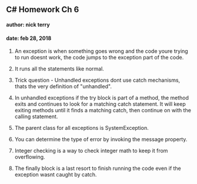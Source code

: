 ## C# Homework Ch 6
#### author: nick terry
#### date: feb 28, 2018  


1. An exception is when something goes wrong and the code youre trying to run doesnt work, the code jumps to the exception part of the code.  

2. It runs all the statements like normal.  

3. Trick question - Unhandled exceptions dont use catch mechanisms, thats the very definition of "unhandled".  

4. In unhandled exceptions if the try block is part of a method, the method exits and continues to look for a matching catch statement. It will keep exiting methods until it finds a matching catch, then continue on with the calling statement.  

5. The parent class for all exceptions is SystemException.  

6. You can determine the type of error by invoking the message property.  

7. Integer checking is a way to check integer math to keep it from overflowing.  

8. The finally block is a last resort to finish running the code even if the exception wasnt caught by catch.
